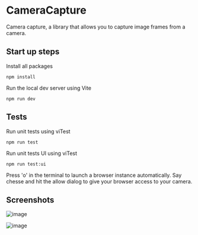 # CameraCapture

Camera capture, a library that allows you to capture image frames from a camera.

## Start up steps

Install all packages

```
npm install
```

Run the local dev server using Vite

```
npm run dev
```

## Tests

Run unit tests using viTest

```
npm run test
```

Run unit tests UI using viTest

```
npm run test:ui
```

Press 'o' in the terminal to launch a browser instance automatically. Say chesse and hit the allow dialog to give your browser access to your camera.

## Screenshots
![image](https://github.com/nikilok/CameraCapture/assets/6220175/cef42536-0d2e-4460-a57f-45c55c81bc15)

![image](https://github.com/nikilok/CameraCapture/assets/6220175/a90048ff-33cf-4cb6-94c1-2386570bd1ba)
